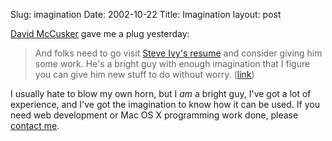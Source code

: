 Slug: imagination
Date: 2002-10-22
Title: Imagination
layout: post

<a href="http://www.treedragon.com/ged/map/ti/new.htm">David McCusker</a> gave me a plug yesterday:
<blockquote>And folks need to go visit <a href="http://www.redmonk.net/resume">Steve Ivy&#39;s resume</a> and consider giving him some work. He&#39;s a bright guy with enough imagination that I figure you can give him new stuff to do without worry. (<a href="http://www.treedragon.com/ged/map/ti/newOct02.htm#21oct02">link</a>)</blockquote>
I usually hate to blow my own horn, but I <i>am</i> a bright guy, I&#39;ve got a lot of experience, and I&#39;ve got the imagination to know how it can be used. If you need web development or Mac OS X programming work done, please <a href="mailto:steve@redmonk.net?subject=Imagination">contact me</a>.
